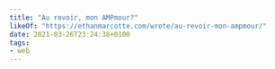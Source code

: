```yaml
---
title: "Au revoir, mon AMPmour?"
likeOf: "https://ethanmarcotte.com/wrote/au-revoir-mon-ampmour/"
date: 2021-03-26T23:24:38+0100
tags:
- web
---
```

